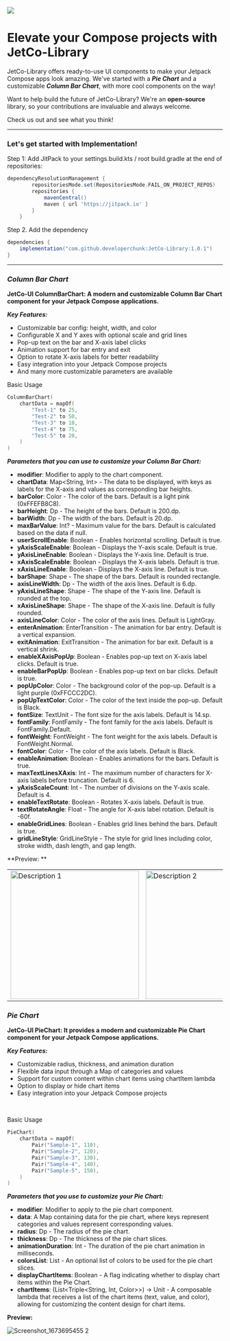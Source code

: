 [![](https://jitpack.io/v/developerchunk/JetCo-Library.svg)](https://jitpack.io/#developerchunk/JetCo-Library)

# Elevate your Compose projects with JetCo-Library
JetCo-Library offers ready-to-use UI components to make your Jetpack Compose apps look amazing. We've started with a ***Pie Chart*** and a customizable ***Column Bar Chart***, with more cool components on the way!

Want to help build the future of JetCo-Library? We're an **open-source** library, so your contributions are invaluable and always welcome.

Check us out and see what you think!

---

### Let's get started with Implementation!

Step 1: Add JitPack to your settings.build.kts / root build.gradle at the end of repositories:
```gradle
dependencyResolutionManagement {
		repositoriesMode.set(RepositoriesMode.FAIL_ON_PROJECT_REPOS)
		repositories {
			mavenCentral()
			maven { url 'https://jitpack.io' }
		}
	}
```

Step 2. Add the dependency
```gradle
dependencies {
    implementation("com.github.developerchunk:JetCo-Library:1.0.1")
}
```

---

### *Column Bar Chart*

**JetCo-UI ColumnBarChart: A modern and customizable Column Bar Chart component for your Jetpack Compose applications.**

***Key Features:***
* Customizable bar config: height, width, and color
* Configurable X and Y axes with optional scale and grid lines
* Pop-up text on the bar and X-axis label clicks
* Animation support for bar entry and exit
* Option to rotate X-axis labels for better readability
* Easy integration into your Jetpack Compose projects
* And many more customizable parameters are available

Basic Usage
````kotlin
ColumnBarChart(
    chartData = mapOf(
        "Test-1" to 25,
        "Test-2" to 50,
        "Test-3" to 10,
        "Test-4" to 75,
        "Test-5" to 20,
    )
)
````
***Parameters that you can use to customize your Column Bar Chart:***

* **modifier**: Modifier to apply to the chart component.
* **chartData**: Map<String, Int> - The data to be displayed, with keys as labels for the X-axis and values as corresponding bar heights.
* **barColor**: Color - The color of the bars. Default is a light pink (0xFFEFB8C8).
* **barHeight**: Dp - The height of the bars. Default is 200.dp.
* **barWidth**: Dp - The width of the bars. Default is 20.dp.
* **maxBarValue**: Int? - Maximum value for the bars. Default is calculated based on the data if null.
* **userScrollEnable**: Boolean - Enables horizontal scrolling. Default is true.
* **yAxisScaleEnable**: Boolean - Displays the Y-axis scale. Default is true.
* **yAxisLineEnable**: Boolean - Displays the Y-axis line. Default is true.
* **xAxisScaleEnable**: Boolean - Displays the X-axis labels. Default is true.
* **xAxisLineEnable**: Boolean - Displays the X-axis line. Default is true.
* **barShape**: Shape - The shape of the bars. Default is rounded rectangle.
* **axisLineWidth**: Dp - The width of the axis lines. Default is 6.dp.
* **yAxisLineShape**: Shape - The shape of the Y-axis line. Default is rounded at the top.
* **xAxisLineShape**: Shape - The shape of the X-axis line. Default is fully rounded.
* **axisLineColor**: Color - The color of the axis lines. Default is LightGray.
* **enterAnimation**: EnterTransition - The animation for bar entry. Default is a vertical expansion.
* **exitAnimation**: ExitTransition - The animation for bar exit. Default is a vertical shrink.
* **enableXAxisPopUp**: Boolean - Enables pop-up text on X-axis label clicks. Default is true.
* **enableBarPopUp**: Boolean - Enables pop-up text on bar clicks. Default is true.
* **popUpColor**: Color - The background color of the pop-up. Default is a light purple (0xFFCCC2DC).
* **popUpTextColor**: Color - The color of the text inside the pop-up. Default is Black.
* **fontSize**: TextUnit - The font size for the axis labels. Default is 14.sp.
* **fontFamily**: FontFamily - The font family for the axis labels. Default is FontFamily.Default.
* **fontWeight**: FontWeight - The font weight for the axis labels. Default is FontWeight.Normal.
* **fontColor**: Color - The color of the axis labels. Default is Black.
* **enableAnimation**: Boolean - Enables animations for the bars. Default is true.
* **maxTextLinesXAxis**: Int - The maximum number of characters for X-axis labels before truncation. Default is 6.
* **yAxisScaleCount**: Int - The number of divisions on the Y-axis scale. Default is 4.
* **enableTextRotate**: Boolean - Rotates X-axis labels. Default is true.
* **textRotateAngle**: Float - The angle for X-axis label rotation. Default is -60f.
* **enableGridLines**: Boolean - Enables grid lines behind the bars. Default is true.
* **gridLineStyle**: GridLineStyle - The style for grid lines including color, stroke width, dash length, and gap length.

**Preview: **

<table>
  <tr>
    <td><img src="https://github.com/user-attachments/assets/6a971513-0088-4711-b333-40c8e777743d" alt="Description 1" width="300"/></td>
    <td><img src="https://github.com/user-attachments/assets/692aca80-c06f-45e8-8007-61652779bd92" alt="Description 2" width="300"/></td>
    <td><img src="https://github.com/user-attachments/assets/c4c0d033-f977-4aa3-bdf1-ae43321ed23a" alt="Description 3" width="300"/></td>
  </tr>
</table>

### *Pie Chart*

**JetCo-UI PieChart: It provides a modern and customizable Pie Chart component for your Jetpack Compose applications.**

***Key Features:***
  * Customizable radius, thickness, and animation duration
  * Flexible data input through a Map of categories and values
  * Support for custom content within chart items using chartItem lambda
  * Option to display or hide chart items
  * Easy integration into your Jetpack Compose projects
<br>

Basic Usage
````kotlin
PieChart(
	chartData = mapOf(
		Pair("Sample-1", 110),
		Pair("Sample-2", 120),
		Pair("Sample-3", 130),
		Pair("Sample-4", 140),
		Pair("Sample-5", 150),
	)
)
````
***Parameters that you use to customize your Pie Chart:***
* **modifier**: Modifier to apply to the pie chart component.
* **data**: A Map containing data for the pie chart, where keys represent categories and values represent corresponding values.
* **radius**: Dp - The radius of the pie chart.
* **thickness**: Dp - The thickness of the pie chart slices.
* **animationDuration**: Int - The duration of the pie chart animation in milliseconds.
* **colorsList**: List<Color> - An optional list of colors to be used for the pie chart slices.
* **displayChartItems**: Boolean - A flag indicating whether to display chart items within the Pie Chart.
* **chartItems**: (List<Triple<String, Int, Color>>) -> Unit - A composable lambda that receives a list of the chart items (text, value, and color), allowing for customizing the content design for chart items.

**Preview:**

![Screenshot_1673695455 2](https://github.com/user-attachments/assets/010b7a28-a816-4235-8e00-0466dfb8fb11)

